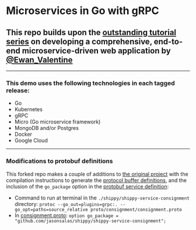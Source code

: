 # Microservices in Go with gRPC

## This repo builds upon the [outstanding tutorial series](https://ewanvalentine.io/microservices-in-golang-part-0/) on developing a comprehensive, end-to-end microservice-driven web application by [@Ewan_Valentine](https://twitter.com/Ewan_Valentine)

***

### This demo uses the following technologies in each tagged release:

- Go
- Kubernetes
- gRPC
- Micro (Go microservice framework)
- MongoDB and/or Postgres
- Docker
- Google Cloud

***

### Modifications to protobuf definitions

This forked repo makes a couple of additions to [the original project](https://ewanvalentine.io/microservices-in-golang-part-1/) with the compilation instructions to generate the [protocol buffer definitions](https://github.com/jasonsalas/shippy/blog/main/shippy-service-consignment/proto/consignment/consignment.pb.go), and the inclusion of the `go_package` option in the [protobuf service definition](https://github.com/jasonsalas/shippy/blog/main/shippy-service-consignment/proto/consignment/consignment.proto):

- Command to run at terminal in the `./shippy/shippy-service-consignment` directory: `protoc --go_out=plugins=grpc:. --go_opt=paths=source_relative proto/consignment/consignment.proto`
- In [consignment.proto](https://github.com/jasonsalas/shippy/blog/main/shippy-service-consignment/proto/consignment/consignment.proto): `option go_package = "github.com/jasonsalas/shippy/shippy-service-consignment";`